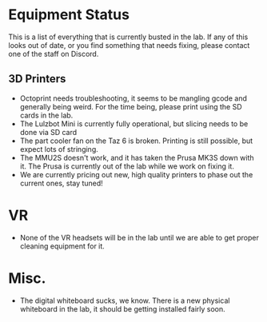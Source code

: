 # Equipment Status

This is a list of everything that is currently busted in the lab. If any of this looks out of date, or you find something that needs fixing, please contact one of the staff on Discord.

## 3D Printers

- Octoprint needs troubleshooting, it seems to be mangling gcode and generally being weird. For the time being, please print using the SD cards in the lab.
- The Lulzbot Mini is currently fully operational, but slicing needs to be done via SD card
- The part cooler fan on the Taz 6 is broken. Printing is still possible, but expect lots of stringing.
- The MMU2S doesn't work, and it has taken the Prusa MK3S down with it. The Prusa is currently out of the lab while we work on fixing it.
- We are currently pricing out new, high quality printers to phase out the current ones, stay tuned!

# VR

- None of the VR headsets will be in the lab until we are able to get proper cleaning equipment for it.

# Misc.

- The digital whiteboard sucks, we know. There is a new physical whiteboard in the lab, it should be getting installed fairly soon.
